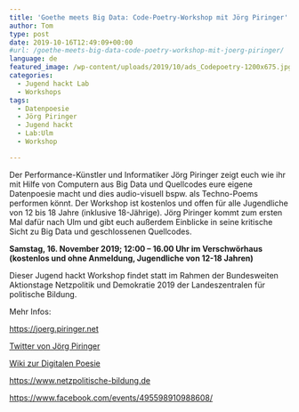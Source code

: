 ```yaml
---
title: 'Goethe meets Big Data: Code-Poetry-Workshop mit Jörg Piringer'
author: Tom
type: post
date: 2019-10-16T12:49:09+00:00
#url: /goethe-meets-big-data-code-poetry-workshop-mit-joerg-piringer/
language: de
featured_image: /wp-content/uploads/2019/10/ads_Codepoetry-1200x675.jpg
categories:
  - Jugend hackt Lab
  - Workshops
tags:
  - Datenpoesie
  - Jörg Piringer
  - Jugend hackt
  - Lab:Ulm
  - Workshop

---
```

Der Performance-Künstler und Informatiker Jörg Piringer zeigt euch wie ihr mit Hilfe von Computern aus Big Data und Quellcodes eure eigene Datenpoesie macht und dies audio-visuell bspw. als Techno-Poems performen könnt. Der Workshop ist kostenlos und offen für alle Jugendliche von 12 bis 18 Jahre (inklusive 18-Jährige). Jörg Piringer kommt zum ersten Mal dafür nach Ulm und gibt euch außerdem Einblicke in seine kritische Sicht zu Big Data und geschlossenen Quellcodes.

**Samstag, 16. November 2019; 12:00 &#8211; 16.00 Uhr im Verschwörhaus (kostenlos und ohne Anmeldung, Jugendliche von 12-18 Jahren)**

Dieser Jugend hackt Workshop findet statt im Rahmen der Bundesweiten Aktionstage Netzpolitik und Demokratie 2019 der Landeszentralen für politische Bildung.

Mehr Infos:

https://joerg.piringer.net

[Twitter von Jörg Piringer][1]

[Wiki zur Digitalen Poesie][2]

<https://www.netzpolitische-bildung.de>

<https://www.facebook.com/events/495598910988608/>

 [1]: https://twitter.com/jpiringer
 [2]: https://de.wikipedia.org/wiki/Digitale_Poesie

